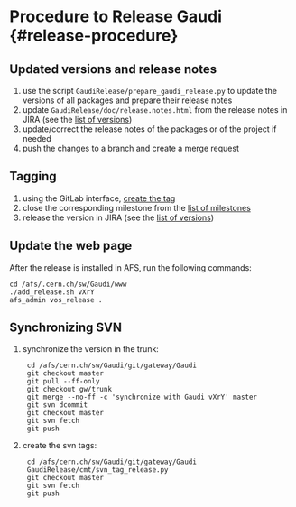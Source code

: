 Procedure to Release Gaudi {#release-procedure}
==========================

## Updated versions and release notes

1. use the script `GaudiRelease/prepare_gaudi_release.py` to update the
   versions of all packages and prepare their release notes
2. update `GaudiRelease/doc/release.notes.html` from the release notes
   in JIRA (see the [list of versions](https://its.cern.ch/jira/browse/GAUDI/?selectedTab=com.atlassian.jira.jira-projects-plugin:versions-panel))
3. update/correct the release notes of the packages or of the project if
   needed
4. push the changes to a branch and create a merge request


## Tagging

1. using the GitLab interface, [create the tag](https://gitlab.cern.ch/gaudi/Gaudi/tags/new)
2. close the corresponding milestone from the [list of milestones](https://gitlab.cern.ch/gaudi/Gaudi/milestones)
3. release the version in JIRA (see the [list of versions](https://its.cern.ch/jira/browse/GAUDI/?selectedTab=com.atlassian.jira.jira-projects-plugin:versions-panel))


## Update the web page

After the release is installed in AFS, run the following commands:

    cd /afs/.cern.ch/sw/Gaudi/www
    ./add_release.sh vXrY
    afs_admin vos_release .


## Synchronizing SVN

1. synchronize the version in the trunk:

        cd /afs/cern.ch/sw/Gaudi/git/gateway/Gaudi
        git checkout master
        git pull --ff-only
        git checkout gw/trunk
        git merge --no-ff -c 'synchronize with Gaudi vXrY' master
        git svn dcommit
        git checkout master
        git svn fetch
        git push

2. create the svn tags:

        cd /afs/cern.ch/sw/Gaudi/git/gateway/Gaudi
        GaudiRelease/cmt/svn_tag_release.py
        git checkout master
        git svn fetch
        git push

